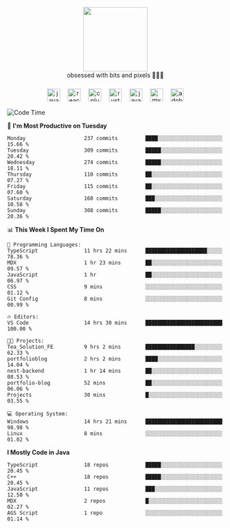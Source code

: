 


  <div align="center">
    
   <img src = "https://i.postimg.cc/W1R4TF4j/d6kpuve-c97567cf-518b-4b86-a271-5c89d88d22f7.gif"  width=150px height=150px />
 </div>

<div align="center">
  obsessed with bits and pixels 🧑‍💻🎨
</div>

  ###
<div align="center">
 <img src="https://cdn.jsdelivr.net/gh/devicons/devicon/icons/javascript/javascript-original.svg" height="30" alt="javascript logo"  />
  <img width="10" />
  <img src="https://cdn.jsdelivr.net/gh/devicons/devicon/icons/react/react-original.svg" height="30" alt="react logo"  />
  <img width="10" />
   <!--<img src="https://cdn.jsdelivr.net/gh/devicons/devicon/icons/nodejs/nodejs-original.svg" height="30" alt="nodejs logo"  />
  <img width="10" />
 <img src="https://cdn.jsdelivr.net/gh/devicons/devicon/icons/flutter/flutter-original.svg" height="30" alt="flutter logo"  />
 <img width="10" />-->
  <img src="https://cdn.jsdelivr.net/gh/devicons/devicon/icons/cplusplus/cplusplus-original.svg" height="30" alt="cpluplus logo"  />
  <img width="10" />
    <img src="https://cdn.jsdelivr.net/gh/devicons/devicon/icons/rust/rust-original.svg" height="30" alt="rust logo"  />
  <img width="10" />
  <img src="https://cdn.jsdelivr.net/gh/devicons/devicon/icons/java/java-original.svg" height="30" alt="java logo"  />
  <img width="10" />
  <img src="https://skillicons.dev/icons?i=mysql" height="30" alt="mysql logo"  />
  <img width="10" />
  <img src="https://skillicons.dev/icons?i=pr" height="30" alt="adobepremierepro logo"  />
</div>

<!--START_SECTION:waka-->
![Code Time](http://img.shields.io/badge/Code%20Time-2%2C214%20hrs%2027%20mins-blue)

📅 **I'm Most Productive on Tuesday** 

```text
Monday                   237 commits         ████░░░░░░░░░░░░░░░░░░░░░   15.66 % 
Tuesday                  309 commits         █████░░░░░░░░░░░░░░░░░░░░   20.42 % 
Wednesday                274 commits         █████░░░░░░░░░░░░░░░░░░░░   18.11 % 
Thursday                 110 commits         ██░░░░░░░░░░░░░░░░░░░░░░░   07.27 % 
Friday                   115 commits         ██░░░░░░░░░░░░░░░░░░░░░░░   07.60 % 
Saturday                 160 commits         ███░░░░░░░░░░░░░░░░░░░░░░   10.58 % 
Sunday                   308 commits         █████░░░░░░░░░░░░░░░░░░░░   20.36 % 
```


📊 **This Week I Spent My Time On** 

```text
💬 Programming Languages: 
TypeScript               11 hrs 22 mins      ████████████████████░░░░░   78.36 % 
MDX                      1 hr 23 mins        ██░░░░░░░░░░░░░░░░░░░░░░░   09.57 % 
JavaScript               1 hr                ██░░░░░░░░░░░░░░░░░░░░░░░   06.97 % 
CSS                      9 mins              ░░░░░░░░░░░░░░░░░░░░░░░░░   01.12 % 
Git Config               8 mins              ░░░░░░░░░░░░░░░░░░░░░░░░░   00.99 % 

🔥 Editors: 
VS Code                  14 hrs 30 mins      █████████████████████████   100.00 % 

🐱‍💻 Projects: 
Tea_Solution_FE          9 hrs 2 mins        ████████████████░░░░░░░░░   62.33 % 
portfolioblog            2 hrs 2 mins        ████░░░░░░░░░░░░░░░░░░░░░   14.04 % 
nest-backend             1 hr 14 mins        ██░░░░░░░░░░░░░░░░░░░░░░░   08.53 % 
portfolio-blog           52 mins             ██░░░░░░░░░░░░░░░░░░░░░░░   06.06 % 
Projects                 30 mins             █░░░░░░░░░░░░░░░░░░░░░░░░   03.55 % 

💻 Operating System: 
Windows                  14 hrs 21 mins      █████████████████████████   98.98 % 
Linux                    8 mins              ░░░░░░░░░░░░░░░░░░░░░░░░░   01.02 % 
```

**I Mostly Code in Java** 

```text
TypeScript               18 repos            █████░░░░░░░░░░░░░░░░░░░░   20.45 % 
C++                      18 repos            █████░░░░░░░░░░░░░░░░░░░░   20.45 % 
JavaScript               11 repos            ███░░░░░░░░░░░░░░░░░░░░░░   12.50 % 
MDX                      2 repos             █░░░░░░░░░░░░░░░░░░░░░░░░   02.27 % 
AGS Script               1 repo              ░░░░░░░░░░░░░░░░░░░░░░░░░   01.14 % 
```




<!--END_SECTION:waka-->
